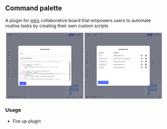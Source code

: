 ## Command palette 
A plugin for [miro](https://miro.com) collaborative board that empowers users to automate routine tasks by creating their own custom scripts

<p align="center">
    <img src="docs/screenshot1.png" width="49%" title="hover text">
    <img src="docs/screenshot2.png" width="49%" alt="accessibility text">
</p>


### Usage

- Fire up plugin